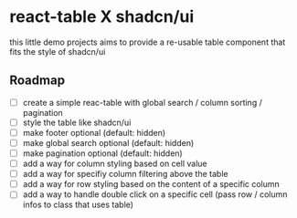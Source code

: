 # react-table X shadcn/ui

this little demo projects aims to provide a re-usable table component that fits the style of shadcn/ui

## Roadmap

- [ ] create a simple reac-table with global search / column sorting / pagination
- [ ] style the table like shadcn/ui
- [ ] make footer optional (default: hidden)
- [ ] make global search optional (default: hidden)
- [ ] make pagination optional (default: hidden)
- [ ] add a way for column styling based on cell value
- [ ] add a way for specifiy column filtering above the table
- [ ] add a way for row styling based on the content of a specific column
- [ ] add a way to handle double click on a specific cell (pass row / column infos to class that uses table)
